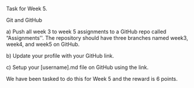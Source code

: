 Task for Week 5. 

Git and GitHub

a) Push all week 3 to week 5 assignments to a GitHub repo called “Assignments''. The repository should have three branches named week3, week4, and week5 on GitHub.

b)  Update your profile with your GitHub link.

c) Setup your [username].md file on GitHub using the link.

We have been tasked to do this for Week 5 and the reward is 6 points.
